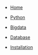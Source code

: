 <!--  -->
<!-- docs/_navbar.md -->


* [Home](README.md)

* [Python](python/)

* [Bigdata](bigdata/)

* [Database](database/)

* [Installation](installation/)


